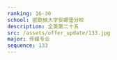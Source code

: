 ```yaml
---
ranking: 16-30
school: 密歇根大学安娜堡分校
description: 全美第二十五
src: /assets/offer_update/133.jpg
major: 传媒专业
sequence: 133
---
```

